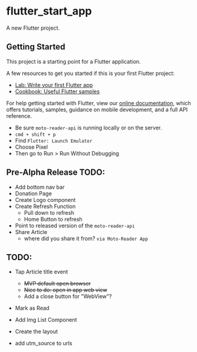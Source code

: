 # flutter_start_app

A new Flutter project.

## Getting Started

This project is a starting point for a Flutter application.

A few resources to get you started if this is your first Flutter project:

- [Lab: Write your first Flutter app](https://flutter.dev/docs/get-started/codelab)
- [Cookbook: Useful Flutter samples](https://flutter.dev/docs/cookbook)

For help getting started with Flutter, view our
[online documentation](https://flutter.dev/docs), which offers tutorials,
samples, guidance on mobile development, and a full API reference.

- Be sure `moto-reader-api` is running locally or on the server.
- `cmd + shift + p`
- Find `Flutter: Launch Emulator`
- Choose Pixel
- Then go to Run > Run Without Debugging


## Pre-Alpha Release TODO:

- Add bottom nav bar
- Donation Page
- Create Logo component
- Create Refresh Function
  - Pull down to refresh
  - Home Button to refresh 
- Point to released version of the `moto-reader-api`
- Share Article
  - where did you share it from? `via Moto-Reader App`

## TODO:

- Tap Article title event 
  - ~~MVP default open browser~~
  - ~~Nice to do: open in app web view~~
  - Add a close button for "WebView"?
- Mark as Read
- Add Img List Component
- Create the layout

- add utm_source to urls
